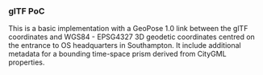 ### glTF PoC

This is a basic implementation with a GeoPose 1.0 link between the glTF coordinates and WGS84 - EPSG4327 3D geodetic coordinates centred on the entrance to OS headquarters in Southampton. It include additional metadata for a bounding time-space prism derived from CityGML properties.
